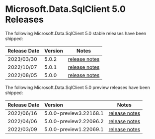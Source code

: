 # Microsoft.Data.SqlClient 5.0 Releases

The following Microsoft.Data.SqlClient 5.0 stable releases have been shipped:

| Release Date | Version | Notes |
| :-- | :-- | :--: |
| 2023/03/30 | 5.0.2 | [release notes](5.0.2.md) |
| 2022/10/07 | 5.0.1 | [release notes](5.0.1.md) |
| 2022/08/05 | 5.0.0 | [release notes](5.0.0.md) |

The following Microsoft.Data.SqlClient 5.0 preview releases have been shipped:

| Release Date | Version | Notes |
| :-- | :-- | :--: |
| 2022/06/16 | 5.0.0-preview3.22168.1 | [release notes](5.0.0-preview3.md) |
| 2022/04/06 | 5.0.0-preview2.22096.2 | [release notes](5.0.0-preview2.md) |
| 2022/03/09 | 5.0.0-preview1.22069.1 | [release notes](5.0.0-preview1.md) |
